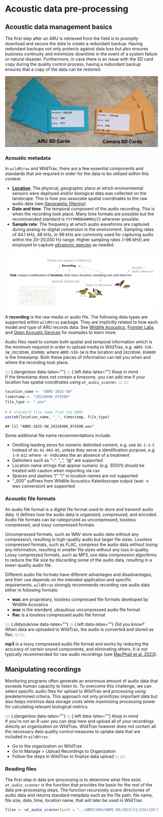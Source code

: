 # Acoustic data pre-processing

## Acoustic data management basics

The first step after an ARU is retrieved from the field is to promptly download and secure the data to create a redundant backup. Having redundant backups not only protects against data loss but also ensures business continuity and minimizes downtime in the event of a system failure or natural disaster. Furthermore, in case there is an issue with the SD card copy during the quality control process, having a redundant backup ensures that a copy of the data can be restored.

![](assets/sds.png)

### Acoustic metadata

In `wildRtrax` and WildTrax, there are a few essential components and standards that are required in order for the data to be utilized within this context:

- [**Location**](https://www.wildtrax.ca/home/resources/guide/organizations/locations.html): The physical, geographic place at which environmental sensors were deployed and/or biological data was collected on the landscape. This is how you associate spatial coordinates to the raw audio data (see [Geographic filtering](#geographic-filtering)). 
- **Date and time**: The temporal component of the audio recording. This is when the recording took place. Many time formats are possible but the recommended standard is `YYYYMMDDHHMMSSTZ` wherever possible.
- **Sample rate**: The frequency at which audio waveforms are captured during analog-to-digital conversion in the environment. Sampling rates of 44.1 kHz, 48 kHz, or 96 kHz are commonly used for capturing audio within the 20–20,000 Hz range. Higher sampling rates (>96 kHz) are employed to capture [ultrasonic species](#ultrasonic-data) as needed.

![](assets/task.png)

A **recording** is the raw media or audio file. The following data types are supported within `wildRtrax` package. They are implicitly related to how each model and type of ARU records data. See [Wildlife Acoustics](https://www.wildlifeacoustics.com/), [Frontier Labs](https://www.frontierlabs.com.au/bar-lt) and [Open Acoustic Devices](https://www.openacousticdevices.info/audiomoth) for examples to learn more. 

Audio files need to contain both spatial and temporal information which is the minimum required in order to upload media to WildTrax, e.g. `ABMI-538-SW_20220506_050000`, where `ABMI-538-SW` is the location and `20220506_050000` is the timestamp. Both these pieces of information can tell you when and where the recording took place.

:::: {.dangerbox data-latex=""}
::: {.left data-latex=""}
*Keep in mind*<br>
If the timestamp does not contain a timezone, you can add one if your location has spatial coordinates using `wt_audio_scanner`.
:::
::::


```r
location_name <- "ABMI-1025-SW"
timestamp <- "20220406_074500"
file_type <- ".wav"

# A standard file name from the ABMI
paste0(location_name, "_", timestamp, file_type)
```

```
## [1] "ABMI-1025-SW_20220406_074500.wav"
```

Some additional file name recommendations include:

* Omitting leading zeros for numeric delimited content, e.g. use `OG-1-3-5` instead of `OG-01-003-05`, unless they serve a identification purpose, e.g. `3-0-A12` where `-0-` indicates the an absence of a treatment 
* Delimiters such as “-”, “_”, “@” are supported
* Location name strings that appear numeric (e.g. 35001) should be treated with caution when importing via csv
* Spaces and slashes “/” “\” in location names are not supported 
* “_000” suffixes from Wildlife Acoustics Kaleidoscope output (wac -> wav conversion) are supported

### Acoustic file formats

An audio file format is a digital file format used to store and transmit audio data. It defines how the audio data is organized, compressed, and encoded. Audio file formats can be categorized as uncompressed, lossless compressed, and lossy compressed formats.

Uncompressed formats, such as WAV store audio data without any compression, resulting in high-quality audio but larger file sizes. Lossless compressed formats, such as FLAC, compress the audio data without losing any information, resulting in smaller file sizes without any loss in quality. Lossy compressed formats, such as MP3, use data compression algorithms to reduce the file size by discarding some of the audio data, resulting in a lower-quality audio file.

Different audio file formats have different advantages and disadvantages, and their use depends on the intended application and specific requirements. `wildRtrax` strongly recommends recording raw audio data either in following formats:
 
* **wac** are proprietary, lossless compressed file formats developed by Wildlife Acoustics
* **wav** is the standard, ubiquitous uncompressed audio file format
* **flac** is a lossless compressed audio file format

:::: {.didyouknow data-latex=""}
::: {.left data-latex=""}
*Did you know?*<br>
When data are uploaded to WildTrax, the audio is converted and stored as flac.
:::
::::

**mp3** is a lossy compressed audio file format and works by reducing the accuracy of certain sound components, and eliminating others. It is not typically recommended for raw audio recordings (see [MacPhail et al. 2023]()). 

## Manipulating recordings

Monitoring programs often generate an enormous amount of audio data that exceeds human capacity to listen to. To overcome this challenge, we can select specific audio files for upload to WildTrax and processing using predetermined criteria. This approach not only prioritizes important data but also helps minimize data storage costs while maximizing processing power for calculating relevant biological metrics.

:::: {.dangerbox data-latex=""}
::: {.left data-latex=""}
*Keep in mind*<br>
If you're not an R user you can stop here and upload all of your recordings directly an organization on WildTrax. WildTrax however does not contain all the necessary data quality control measures to uptake data that are included in `wildRtrax`.

- Go to the organization on WildTrax
- Go to Manage > Upload Recordings to Organization
- Follow the steps in WildTrax to finalize data upload
:::
::::

### Reading files

The first step in data pre-processing is to determine what files exist. `wt_audio_scanner` is the function that provides the basis for the rest of the data pre-processing steps. The function recursively scans directories of audio data and returns standard metadata such as the file path, file name, file size, date, time, location name, that will later be used in WildTrax.

```r
files <- wt_audio_scanner(path = "../ABMI/ARU/ABMI-EH/2022/V1/228/228-NE", file_type = "wav", extra_cols = F)
```























































